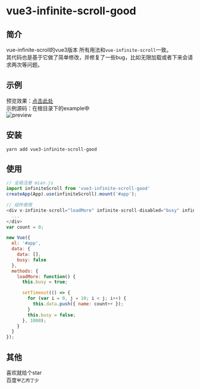 # vue3-infinite-scroll-good
## 简介
vue-infinite-scroll的vue3版本
所有用法和`vue-infinite-scroll`一致。   
其代码也是基于它做了简单修改，并修复了一些bug，比如无限加载或者下来会请求两次等问题。

## 示例
预览效果：[点击此处](https://dshvv.github.io/vue3-infinite-scroll-good/)   
示例源码：在根目录下的example中   
![preview](https://github.com/dshvv/vue3-infinite-scroll-good/blob/main/preview.gif)

## 安装
```shell
yarn add vue3-infinite-scroll-good
```

## 使用
```javascript
// 全局注册 mian.js
import infiniteScroll from 'vue3-infinite-scroll-good'
createApp(App).use(infiniteScroll).mount('#app');
```
```javascript
// 组件使用
<div v-infinite-scroll="loadMore" infinite-scroll-disabled="busy" infinite-scroll-distance="10">
  ...
</div>
var count = 0;

new Vue({
  el: '#app',
  data: {
    data: [],
    busy: false
  },
  methods: {
    loadMore: function() {
      this.busy = true;

      setTimeout(() => {
        for (var i = 0, j = 10; i < j; i++) {
          this.data.push({ name: count++ });
        }
        this.busy = false;
      }, 1000);
    }
  }
});
```

## 其他
喜欢就给个star      
百度`甲乙丙丁少`